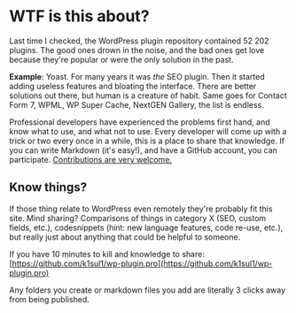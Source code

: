 # WTF is this about?
Last time I checked, the WordPress plugin repository contained 52 202 plugins. The good ones drown in the noise, and the bad ones get love because they're popular or were the only solution in the past.

**Example**: Yoast. For many years it was _the_ SEO plugin. Then it started adding useless features and bloating the interface. There are better solutions out there, but human is a creature of habit. Same goes for Contact Form 7, WPML, WP Super Cache, NextGEN Gallery, the list is endless.

Professional developers have experienced the problems first hand, and know what to use, and what not to use. Every developer will come up with a trick or two every once in a while, this is a place to share that knowledge. If you can write Markdown (it's easy!), and have a GitHub account, you can participate. [Contributions are very welcome.](https://github.com/k1sul1/wp-plugin.pro)

## Know things? 
If those thing relate to WordPress even remotely they're probably fit this site. Mind sharing?
Comparisons of things in category X (SEO, custom fields, etc.), codesnippets (hint: new language features, code re-use, etc.), but really just about anything that could be helpful to someone. 

If you have 10 minutes to kill and knowledge to share: [https://github.com/k1sul1/wp-plugin.pro](https://github.com/k1sul1/wp-plugin.pro)

Any folders you create or markdown files you add are literally 3 clicks away from being published.
